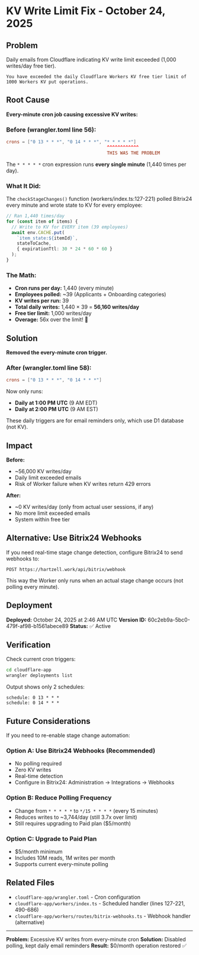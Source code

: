 # KV Write Limit Fix - October 24, 2025

## Problem

Daily emails from Cloudflare indicating KV write limit exceeded (1,000 writes/day free tier).

```
You have exceeded the daily Cloudflare Workers KV free tier limit of 1000 Workers KV put operations.
```

## Root Cause

**Every-minute cron job causing excessive KV writes:**

### Before (wrangler.toml line 56):
```toml
crons = ["0 13 * * *", "0 14 * * *", "* * * * *"]
                                      ^^^^^^^^^^^^
                                      THIS WAS THE PROBLEM
```

The `* * * * *` cron expression runs **every single minute** (1,440 times per day).

### What It Did:
The `checkStageChanges()` function (workers/index.ts:127-221) polled Bitrix24 every minute and wrote state to KV for every employee:

```typescript
// Ran 1,440 times/day
for (const item of items) {
  // Write to KV for EVERY item (39 employees)
  await env.CACHE.put(
    `item_state:${itemId}`,
    stateToCache,
    { expirationTtl: 30 * 24 * 60 * 60 }
  );
}
```

### The Math:
- **Cron runs per day:** 1,440 (every minute)
- **Employees polled:** ~39 (Applicants + Onboarding categories)
- **KV writes per run:** 39
- **Total daily writes:** 1,440 × 39 = **56,160 writes/day**
- **Free tier limit:** 1,000 writes/day
- **Overage:** 56x over the limit! 🚨

## Solution

**Removed the every-minute cron trigger.**

### After (wrangler.toml line 58):
```toml
crons = ["0 13 * * *", "0 14 * * *"]
```

Now only runs:
- **Daily at 1:00 PM UTC** (9 AM EDT)
- **Daily at 2:00 PM UTC** (9 AM EST)

These daily triggers are for email reminders only, which use D1 database (not KV).

## Impact

**Before:**
- ~56,000 KV writes/day
- Daily limit exceeded emails
- Risk of Worker failure when KV writes return 429 errors

**After:**
- ~0 KV writes/day (only from actual user sessions, if any)
- No more limit exceeded emails
- System within free tier

## Alternative: Use Bitrix24 Webhooks

If you need real-time stage change detection, configure Bitrix24 to send webhooks to:
```
POST https://hartzell.work/api/bitrix/webhook
```

This way the Worker only runs when an actual stage change occurs (not polling every minute).

## Deployment

**Deployed:** October 24, 2025 at 2:46 AM UTC
**Version ID:** 60c2eb9a-5bc0-479f-af98-b1561abece89
**Status:** ✅ Active

## Verification

Check current cron triggers:
```bash
cd cloudflare-app
wrangler deployments list
```

Output shows only 2 schedules:
```
schedule: 0 13 * * *
schedule: 0 14 * * *
```

## Future Considerations

If you need to re-enable stage change automation:

### Option A: Use Bitrix24 Webhooks (Recommended)
- No polling required
- Zero KV writes
- Real-time detection
- Configure in Bitrix24: Administration → Integrations → Webhooks

### Option B: Reduce Polling Frequency
- Change from `* * * * *` to `*/15 * * * *` (every 15 minutes)
- Reduces writes to ~3,744/day (still 3.7x over limit)
- Still requires upgrading to Paid plan ($5/month)

### Option C: Upgrade to Paid Plan
- $5/month minimum
- Includes 10M reads, 1M writes per month
- Supports current every-minute polling

## Related Files

- `cloudflare-app/wrangler.toml` - Cron configuration
- `cloudflare-app/workers/index.ts` - Scheduled handler (lines 127-221, 490-686)
- `cloudflare-app/workers/routes/bitrix-webhooks.ts` - Webhook handler (alternative)

---

**Problem:** Excessive KV writes from every-minute cron
**Solution:** Disabled polling, kept daily email reminders
**Result:** $0/month operation restored ✅
